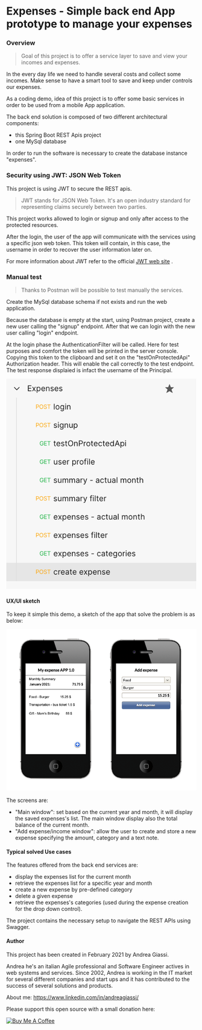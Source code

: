 # Expenses - Simple back end App prototype to manage your expenses

### Overview
>Goal of this project is to offer a service layer to save and view your incomes and expenses.

In the every day life we need to handle several costs and collect some incomes. Make sense to have a smart tool to save
and keep under controls our expenses.

As a coding demo, idea of this project is to offer some basic services in order to be used from a mobile App application.

The back end solution is composed of two different architectural components:
* this Spring Boot REST Apis project
* one MySql database

In order to run the software is necessary to create the database instance "expenses".

### Security using JWT: JSON Web Token
This project is using JWT to secure the REST apis.

>JWT stands for JSON Web Token. It's an open industry standard for representing claims securely between two parties.

This project works allowed to login or signup and only after access to the protected resources.

After the login, the user of the app will communicate with the services using a specific json web token.
This token will contain, in this case, the username in order to recover the user information later on.

For more information about JWT refer to the official [JWT web site](https://jwt.io/) .

### Manual test
>Thanks to Postman will be possible to test manually the services.

Create the MySql database schema if not exists and run the web application.

Because the database is empty at the start, using Postman project, create a new user calling the "signup" endpoint.
After that we can login with the new user calling "login" endpoint.

At the login phase the AuthenticationFilter will be called. Here for test purposes and comfort the token will be printed in the server console.
Copying this token to the clipboard and set it on the "testOnProtectedApi" Authorization header.
This will enable the call correctly to the test endpoint. The test response displaied is infact the username of the Principal.

![App Sketch](./src/main/resources/images/postman.png "Postman project")

#### UX/UI sketch
To keep it simple this demo, a sketch of the app that solve the problem is as below:

![App Sketch](./src/main/resources/images/app_sketch.png "App interface")

The screens are:
* "Main window": set based on the current year and month, it will display the saved expenses's list. The main window display also the total balance of the current month.
* "Add expense/income window": allow the user to create and store a new expense specifying the amount, category and a text note.

#### Typical solved Use cases
The features offered from the back end services are:
* display the expenses list for the current month
* retrieve the expenses list for a specific year and month 
* create a new expense by pre-defined category
* delete a given expense
* retrieve the expenses's categories (used during the expense creation for the drop down control).

The project contains the necessary setup to navigate the REST APIs using Swagger.

#### Author
This project has been created in February 2021 by Andrea Giassi.

Andrea he's an italian Agile professional and Software Engineer actives in web systems and services.
Since 2002, Andrea is working in the IT market for several different companies and start ups and it has contributed
to the success of several solutions and products.

About me:
https://www.linkedin.com/in/andreagiassi/


Please support this open source with a small donation here:

<a href="https://www.buymeacoffee.com/andreag" target="_blank"><img src="https://cdn.buymeacoffee.com/buttons/default-orange.png" alt="Buy Me A Coffee" height="41" width="174"></a>


